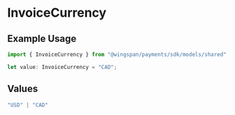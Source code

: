 # InvoiceCurrency

## Example Usage

```typescript
import { InvoiceCurrency } from "@wingspan/payments/sdk/models/shared";

let value: InvoiceCurrency = "CAD";
```

## Values

```typescript
"USD" | "CAD"
```